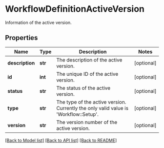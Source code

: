 # WorkflowDefinitionActiveVersion

Information of the active version.  
## Properties
Name | Type | Description | Notes
------------ | ------------- | ------------- | -------------
**description** | **str** | The description of the active version.  | [optional] 
**id** | **int** | The unique ID of the active version.  | [optional] 
**status** | **str** | The status of the active version.  | [optional] 
**type** | **str** | The type of the active version. Currently the only valid value is &#39;Workflow::Setup&#39;.  | [optional] 
**version** | **str** | The version number of the active version.  | [optional] 

[[Back to Model list]](../README.md#documentation-for-models) [[Back to API list]](../README.md#documentation-for-api-endpoints) [[Back to README]](../README.md)


